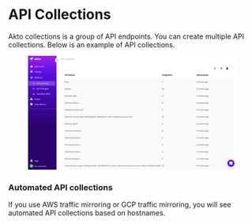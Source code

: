 # API Collections

Akto collections is a group of API endpoints. You can create multiple API collections. Below is an example of API collections.

<figure><img src="../../.gitbook/assets/Screenshot 2023-01-26 at 5.51.04 PM.png" alt=""><figcaption></figcaption></figure>

### Automated API collections

If you use AWS traffic mirroring or GCP traffic mirroring, you will see automated API collections based on hostnames.

